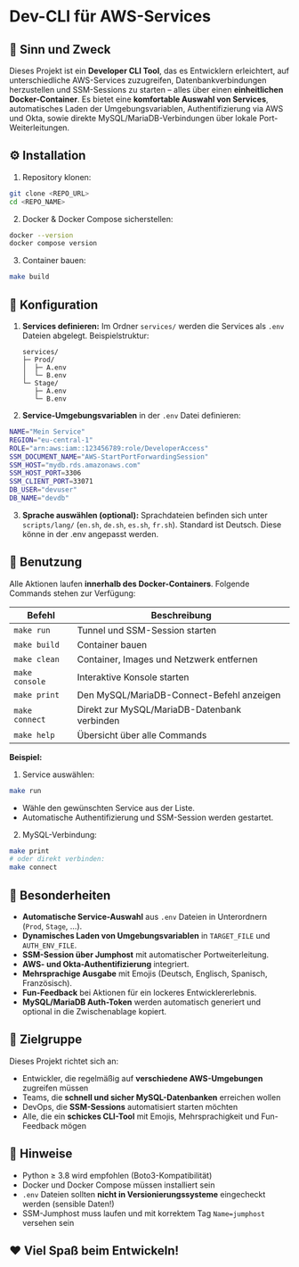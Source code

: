 # Dev-CLI für AWS-Services

## 📖 Sinn und Zweck

Dieses Projekt ist ein **Developer CLI Tool**, das es Entwicklern erleichtert, auf unterschiedliche AWS-Services zuzugreifen, Datenbankverbindungen herzustellen und SSM-Sessions zu starten – alles über einen **einheitlichen Docker-Container**.
Es bietet eine **komfortable Auswahl von Services**, automatisches Laden der Umgebungsvariablen, Authentifizierung via AWS und Okta, sowie direkte MySQL/MariaDB-Verbindungen über lokale Port-Weiterleitungen.

## ⚙️ Installation

1. Repository klonen:

```bash
git clone <REPO_URL>
cd <REPO_NAME>
```

2. Docker & Docker Compose sicherstellen:

```bash
docker --version
docker compose version
```

3. Container bauen:

```bash
make build
```

## 📝 Konfiguration

1. **Services definieren:**
   Im Ordner `services/` werden die Services als `.env` Dateien abgelegt.
   Beispielstruktur:

   ```
   services/
   ├─ Prod/
   │  ├─ A.env
   │  └─ B.env
   └─ Stage/
      ├─ A.env
      └─ B.env
   ```

2. **Service-Umgebungsvariablen** in der `.env` Datei definieren:

```bash
NAME="Mein Service"
REGION="eu-central-1"
ROLE="arn:aws:iam::123456789:role/DeveloperAccess"
SSM_DOCUMENT_NAME="AWS-StartPortForwardingSession"
SSM_HOST="mydb.rds.amazonaws.com"
SSM_HOST_PORT=3306
SSM_CLIENT_PORT=33071
DB_USER="devuser"
DB_NAME="devdb"
```

3. **Sprache auswählen (optional):**
   Sprachdateien befinden sich unter `scripts/lang/` (`en.sh`, `de.sh`, `es.sh`, `fr.sh`). Standard ist Deutsch. Diese könne in der .env angepasst werden.

## 🚀 Benutzung

Alle Aktionen laufen **innerhalb des Docker-Containers**. Folgende Commands stehen zur Verfügung:

| Befehl         | Beschreibung                                 |
| -------------- | -------------------------------------------- |
| `make run`     | Tunnel und SSM-Session starten               |
| `make build`   | Container bauen                              |
| `make clean`   | Container, Images und Netzwerk entfernen     |
| `make console` | Interaktive Konsole starten                  |
| `make print`   | Den MySQL/MariaDB-Connect-Befehl anzeigen    |
| `make connect` | Direkt zur MySQL/MariaDB-Datenbank verbinden |
| `make help`    | Übersicht über alle Commands                 |

**Beispiel:**

1. Service auswählen:

```bash
make run
```

* Wähle den gewünschten Service aus der Liste.
* Automatische Authentifizierung und SSM-Session werden gestartet.

2. MySQL-Verbindung:

```bash
make print
# oder direkt verbinden:
make connect
```

## 🌟 Besonderheiten

* **Automatische Service-Auswahl** aus `.env` Dateien in Unterordnern (`Prod`, `Stage`, …).
* **Dynamisches Laden von Umgebungsvariablen** in `TARGET_FILE` und `AUTH_ENV_FILE`.
* **SSM-Session über Jumphost** mit automatischer Portweiterleitung.
* **AWS- und Okta-Authentifizierung** integriert.
* **Mehrsprachige Ausgabe** mit Emojis (Deutsch, Englisch, Spanisch, Französisch).
* **Fun-Feedback** bei Aktionen für ein lockeres Entwicklererlebnis.
* **MySQL/MariaDB Auth-Token** werden automatisch generiert und optional in die Zwischenablage kopiert.

## 👥 Zielgruppe

Dieses Projekt richtet sich an:

* Entwickler, die regelmäßig auf **verschiedene AWS-Umgebungen** zugreifen müssen
* Teams, die **schnell und sicher MySQL-Datenbanken** erreichen wollen
* DevOps, die **SSM-Sessions** automatisiert starten möchten
* Alle, die ein **schickes CLI-Tool** mit Emojis, Mehrsprachigkeit und Fun-Feedback mögen

## 🔧 Hinweise

* Python ≥ 3.8 wird empfohlen (Boto3-Kompatibilität)
* Docker und Docker Compose müssen installiert sein
* `.env` Dateien sollten **nicht in Versionierungssysteme** eingecheckt werden (sensible Daten!)
* SSM-Jumphost muss laufen und mit korrektem Tag `Name=jumphost` versehen sein

## ❤️ Viel Spaß beim Entwickeln!
